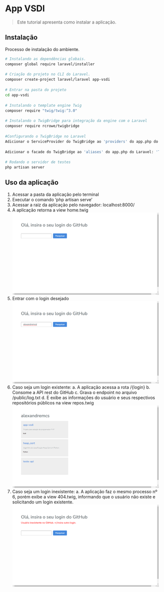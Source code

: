 # App VSDI
> Este tutorial apresenta como instalar a aplicação.
## Instalação
Processo de instalação do ambiente.

```bash
# Instalando as dependências globais.
composer global require laravel/installer

# Criação do projeto no CLI do Laravel.
composer create-project laravel/laravel app-vsdi

# Entrar na pasta do projeto
cd app-vsdi

# Instalando o template engine Twig	
composer require "twig/twig:^3.0"

# Instalando o TwigBridge para integração da engine com o Laravel
composer require rcrowe/twigbridge

#Configurando o TwigBridge no Laravel
Adicionar o ServiceProvider do TwigBridge ao 'providers' do app.php do Laravel: TwigBridge\ServiceProvider::class, .

Adicionar o facade do TwigBridge ao 'aliases' do app.php do Laravel: 'Twig' => TwigBridge\Facade\Twig::class, .

# Rodando o servidor de testes
php artisan server

```
## Uso da aplicação

1.	Acessar a pasta da aplicação pelo terminal
2.	Executar o comando ‘php artisan serve’ 
3.	Acessar a raiz da aplicação pelo navegador: localhost:8000/ 
4.	A aplicação retorna a view home.twig
![](/public/img/home.twig.png)
5.	Entrar com o login desejado 
![](/public/img/home.twig(login).png)
6.	Caso seja um login existente:
a.	A aplicação acessa a rota /{login}
b.	Consome a API rest do GitHub
c.	Grava o endpoint no arquivo /public/log.txt
d.	E exibe as informações do usuário e seus respectivos repositórios públicos na view repos.twig
![](/public/img/repos.twig.png)
7.	Caso seja um login inexistente:
a.	A aplicação faz o mesmo processo nº 6, porém exibe a view 404.twig, informando que o usuário não existe e solicitando um login existente.
![](/public/img/404.twig.png)
